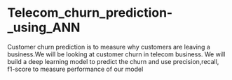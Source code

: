 # Telecom_churn_prediction-_using_ANN

Customer churn prediction is to measure why customers are leaving a business.We will be looking at customer churn in telecom business. We will build a deep learning model to predict the churn and use precision,recall, f1-score to measure performance of our model
